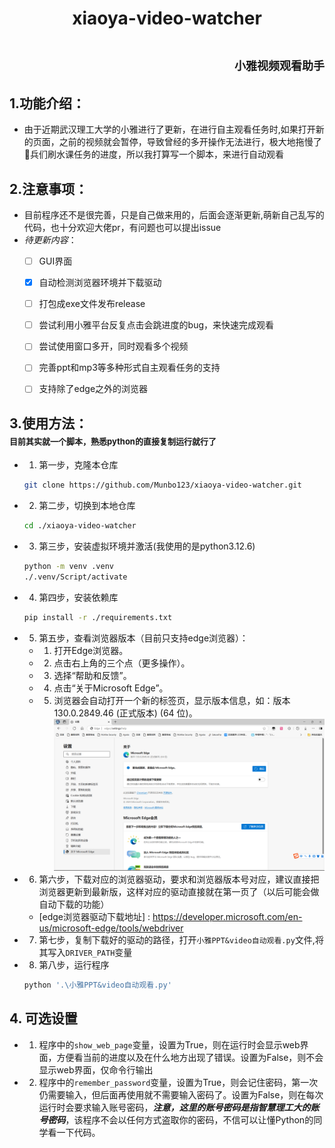 ﻿# <center>xiaoya-video-watcher</center>
# <div align=right><font size=4 face="仿宋">小雅视频观看助手</font></div>


## 1.功能介绍：
- 由于近期武汉理工大学的小雅进行了更新，在进行自主观看任务时,如果打开新的页面，之前的视频就会暂停，导致曾经的多开操作无法进行，极大地拖慢了🍐兵们刷水课任务的进度，所以我打算写一个脚本，来进行自动观看


## 2.注意事项：
- 目前程序还不是很完善，只是自己做来用的，后面会逐渐更新,萌新自己乱写的代码，也十分欢迎大佬pr，有问题也可以提出issue
- *待更新内容*：
  - [ ] GUI界面
  - [x] 自动检测浏览器环境并下载驱动
  - [ ] 打包成exe文件发布release
  - [ ] 尝试利用小雅平台反复点击会跳进度的bug，来快速完成观看
  - [ ] 尝试使用窗口多开，同时观看多个视频
  - [ ] 完善ppt和mp3等多种形式自主观看任务的支持
  - [ ] 支持除了edge之外的浏览器


## 3.使用方法：<div align=left><font size=2>目前其实就一个脚本，熟悉python的直接复制运行就行了</font></div>


- 1. 第一步，克隆本仓库
  ```bash
  git clone https://github.com/Munbo123/xiaoya-video-watcher.git
  ```


- 2. 第二步，切换到本地仓库
  ```bash
  cd ./xiaoya-video-watcher
  ```


- 3. 第三步，安装虚拟环境并激活(我使用的是python3.12.6)
  ```bash
  python -m venv .venv
  ./.venv/Script/activate
  ```


- 4. 第四步，安装依赖库
  ```bash
  pip install -r ./requirements.txt
  ```


- 5. 第五步，查看浏览器版本（目前只支持edge浏览器）：
  - 1. 打开Edge浏览器。
  - 2. 点击右上角的三个点（更多操作）。
  - 3. 选择“帮助和反馈”。
  - 4. 点击“关于Microsoft Edge”。
  - 5. 浏览器会自动打开一个新的标签页，显示版本信息，如：版本 130.0.2849.46 (正式版本) (64 位)。
    ![图片加载失败](./pictures/浏览器版本.png "浏览器版本")


- 6. 第六步，下载对应的浏览器驱动，要求和浏览器版本号对应，建议直接把浏览器更新到最新版，这样对应的驱动直接就在第一页了（以后可能会做自动下载的功能）
    - [edge浏览器驱动下载地址] : https://developer.microsoft.com/en-us/microsoft-edge/tools/webdriver

- 7. 第七步，复制下载好的驱动的路径，打开`小雅PPT&video自动观看.py`文件,将其写入`DRIVER_PATH`变量
  
  
- 8. 第八步，运行程序
  ```bash
  python '.\小雅PPT&video自动观看.py'
  ```


## 4. 可选设置
- 1. 程序中的`show_web_page`变量，设置为True，则在运行时会显示web界面，方便看当前的进度以及在什么地方出现了错误。设置为False，则不会显示web界面，仅命令行输出
- 2. 程序中的`remember_password`变量，设置为True，则会记住密码，第一次仍需要输入，但后面再使用就不需要输入密码了。设置为False，则在每次运行时会要求输入账号密码，***注意，这里的账号密码是指智慧理工大的账号密码***，该程序不会以任何方式盗取你的密码，不信可以让懂Python的同学看一下代码。





